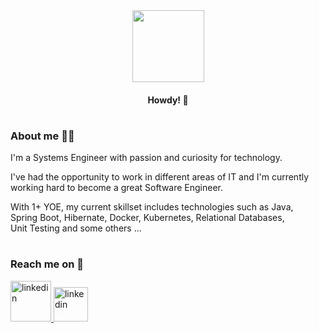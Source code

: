 
<div id="header" align="center">
<img src="https://media.giphy.com/media/utfeiHQ7CcpyRtXla6/giphy.gif" width="115">

#### Howdy! 👋
</div>

# 

### **About me 🐱‍👤** 

I'm a Systems Engineer with passion and curiosity for technology.

I've had the opportunity to work in different areas of IT and I'm currently   
working hard to become a great Software Engineer.   

With 1+ YOE, my current skillset includes technologies such as Java,  
Spring   Boot, Hibernate, Docker, Kubernetes, Relational Databases,    
Unit Testing and some others ...

#

### **Reach me on** 💬 
<div id="badges">
<a href="https://www.linkedin.com/in/jesusortegadelcastillo/?locale=en_US">
<img src="https://img.shields.io/badge/LinkedIn-informational?style=plastic" alt="linkedin" width="65">
</a>

<a href="https://twitter.com/1JDelCastillo">
<img src="https://img.shields.io/badge/Twitter-blue?style=social" alt="linkedin" width="55">
</a>
</div>  

